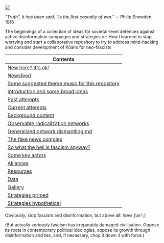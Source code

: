 ![](https://raw.githubusercontent.com/wdbm/InfoPeace/master/media/InfoPeace.gif)

*"Truth", it has been said, "is the first casualty of war."* -- Philip Snowden, 1916

The beginnings of a collection of ideas for societal-level defences against active disinformation campaigns and strategies or: How I learned to stop worrying and start a collaborative repository to try to address mind-hacking and consider development of Kōans for neo-fascists

|**Contents**                                                                             |
|-----------------------------------------------------------------------------------------|
|[New here? It's ok!](documentation/new_here.md)                                          |
|[Newsfeed](documentation/newsfeed.md)                                                    |
|[Some suggested theme music for this repository](documentation/music.md)                 |
|[Introduction and some broad ideas](documentation/introduction.md)                       |
|[Past attempts](documentation/attempts_past.md)                                          |
|[Current attempts](documentation/attempts_current.md)                                    |
|[Background content](documentation/background.md)                                        |
|[Observable radicalization networks](documentation/observable_radicalization_networks.md)|
|[Generalized network dismantling.md](documentation/generalized_network_dismantling.md)   |
|[The fake news complex](documentation/fake_news.md)                                      |
|[So what the hell is fascism anyway?](documentation/fascism.md)                          |
|[Some key actors](documentation/actors.md)                                               |
|[Alliances](documentation/alliances.md)                                                  |
|[Resources](documentation/resources.md)                                                  |
|[Data](documentation/data.md)                                                            |
|[Gallery](documentation/gallery.md)                                                      |
|[Strategies primed](documentation/strategies_primed.md)                                  |
|[Strategies hypothetical](documentation/strategies_hypothetical.md)                      |

Obviously, stop fascism and disinformation, but above all: *have fun!* ;)

(But actually seriously fascism has irreparably damaged civilisation. Oppose its roots in contemporary political ideologies, oppose its growth through disinformation and lies, and, if necessary, chop it down it with force.)
